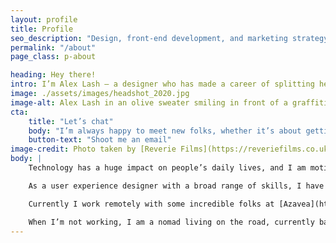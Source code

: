 ```yaml
---
layout: profile
title: Profile
seo_description: "Design, front-end development, and marketing strategy for mission-driven organizations."
permalink: "/about"
page_class: p-about

heading: Hey there!
intro: I’m Alex Lash — a designer who has made a career of splitting her time between semantic markup and user-focused interface design.
image: ./assets/images/headshot_2020.jpg
image-alt: Alex Lash in an olive sweater smiling in front of a graffitied wall.
cta: 
    title: "Let’s chat"
    body: "I’m always happy to meet new folks, whether it’s about getting a job in tech or how to manage being a digital nomad in a 9-5 job. Feel free to drop me a line!"
    button-text: "Shoot me an email"
image-credit: Photo taken by [Reverie Films](https://reveriefilms.co.uk/)
body: |
    Technology has a huge impact on people’s daily lives, and I am motivated to use it as a tool for good. Since graduating from Tyler School of Art with a Bachelor’s degree in Graphic and Interactive Design, I have had the opportunity to work on many projects with this goal in mind.

    As a user experience designer with a broad range of skills, I have real-world experience with many aspects of product development. From user research, brand design, wireframing workflows, front-end polish, and product marketing, I’ve had the opportunity to contribute to many aspects of a product launch. 

    Currently I work remotely with some incredible folks at [Azavea](https://azavea.com) as a UX and Marketing Designer. In my free time, I have co-organized and co-taught low-cost classes for women of color in tech; taught an Interactive class at my alma mater; helped organize the Philly-based LadyHacks hackathon in 2015 and 2016; and made posters for local non-profit [ProjectMEOW](http://projectmeow.org/). 

    When I’m not working, I am a nomad living on the road, currently based in Tbilisi, Georgia. In my spare time I love to draw, play ultimate, cook, and tell my cat what a good boy he is.
---
```

